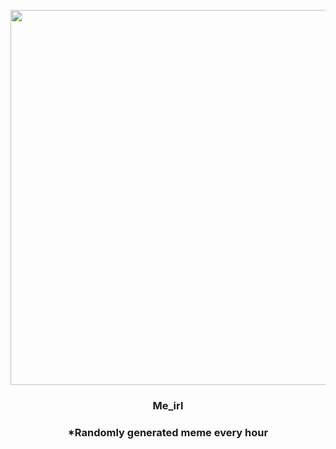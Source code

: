 <p align="center">
        <img src="https://i.redd.it/ivm32f6p5xj91.jpg" width="600" height="600">
        </p>
        <h3 align="center">Me_irl</h3>
        <h3 align="center">*Randomly generated meme every hour</h3>
    